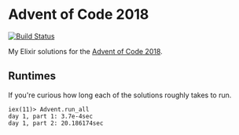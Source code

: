 # Advent of Code 2018

[![Build Status](https://travis-ci.org/sevenseacat/advent_of_code_2018.svg?branch=master)](https://travis-ci.org/sevenseacat/advent_of_code_2018)

My Elixir solutions for the [Advent of Code 2018](http://adventofcode.com/2018).

## Runtimes

If you're curious how long each of the solutions roughly takes to run.

```
iex(11)> Advent.run_all
day 1, part 1: 3.7e-4sec
day 1, part 2: 20.186174sec
```
